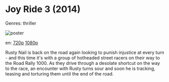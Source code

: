 # Joy Ride 3 (2014)

Genres: thriller

![poster](http://image.tmdb.org/t/p/w500/qfZsy4gxrBDvIzoiT0HqFjQgobP.jpg)

en:
  [720p](magnet:?xt=urn:btih:B9F2DB2B93DD2821249419F50AF99CB9F6B2D0DC&tr=udp://glotorrents.pw:6969/announce&tr=udp://tracker.opentrackr.org:1337/announce&tr=udp://torrent.gresille.org:80/announce&tr=udp://tracker.openbittorrent.com:80&tr=udp://tracker.coppersurfer.tk:6969&tr=udp://tracker.leechers-paradise.org:6969&tr=udp://p4p.arenabg.ch:1337&tr=udp://tracker.internetwarriors.net:1337)
  [1080p](magnet:?xt=urn:btih:1fbe30e6f7802ff50e1e016eef62fd8d70cc6874&dn=Joy+Ride+3+(2014)+%5B1080p%5D&tr=udp%3A%2F%2Ftracker.yify-torrents.com%2Fannounce&tr=udp%3A%2F%2Fopen.demonii.com%3A1337%2Fannounce&tr=udp%3A%2F%2Fexodus.desync.com%3A6969&tr=udp%3A%2F%2Ftracker.istole.it%3A80&tr=udp%3A%2F%2Ftracker.publicbt.com%3A80&tr=udp%3A%2F%2Ftracker.publichd.eu%3A80%2Fannounce&tr=udp%3A%2F%2Ftracker.openbittorrent.com%3A80%2Fannounce&tr=udp%3A%2F%2Fcoppersurfer.tk%3A6969%2Fannounce)
  


Rusty Nail is back on the road again looking to punish injustice at every turn - and this time it's with a group of hotheaded street racers on their way to the Road Rally 1000. As they drive through a desolate shortcut on the way to the race, an encounter with Rusty turns sour and soon he is tracking, teasing and torturing them until the end of the road.